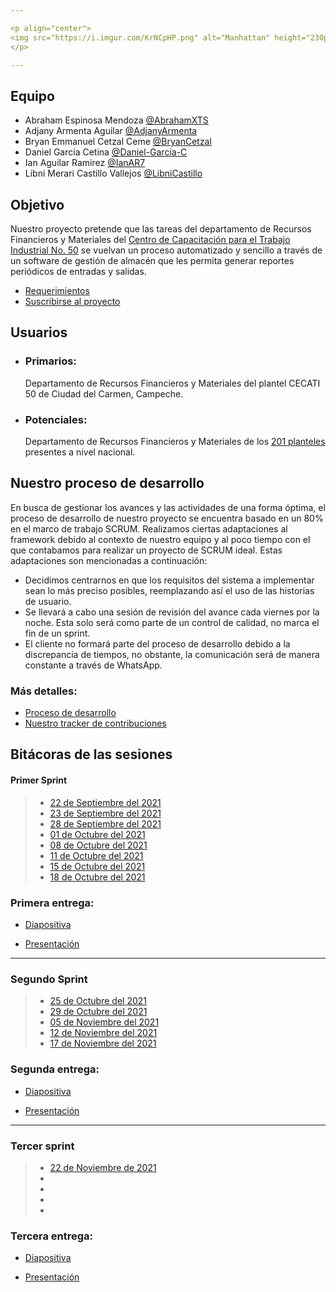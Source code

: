 ```yaml
---

<p align="center">
<img src="https://i.imgur.com/KrNCpHP.png" alt="Manhattan" height="230px" />
</p>

---
```


## Equipo

- Abraham Espinosa Mendoza [@AbrahamXTS](https://github.com/AbrahamXTS "Click Aquí")
- Adjany Armenta Aguilar [@AdjanyArmenta](https://github.com/AdjanyArmenta "Click Aquí")
- Bryan Emmanuel Cetzal Ceme [@BryanCetzal](https://github.com/BryanCetzal "Click Aquí")
- Daniel García Cetina [@Daniel-Garcia-C](https://github.com/Daniel-Garcia-C "Click Aquí")
- Ian Aguilar Ramirez [@IanAR7](https://github.com/IanAR7 "Click Aquí")
- Libni Merari Castillo Vallejos [@LibniCastillo](https://github.com/Libnicastillo "Click Aquí")

## Objetivo

Nuestro proyecto pretende que las tareas del departamento de Recursos Financieros y Materiales del [Centro de Capacitación para el Trabajo Industrial No. 50](https://www.facebook.com/Cecati50/ "Click Aquí") se vuelvan un proceso automatizado y sencillo a través de un software de gestión de almacén que les permita generar reportes periódicos de entradas y salidas.

- [Requerimientos](./First-Sprint/Artefactos/Requerimientos "Click Aquí")
- [Suscribirse al proyecto](https://github.com/AbrahamXTS/Manhattan/subscription "Recibe todas las notificaciones")

## Usuarios

- ### Primarios:

  Departamento de Recursos Financieros y Materiales del plantel CECATI 50 de Ciudad del Carmen, Campeche.

- ### Potenciales:
  Departamento de Recursos Financieros y Materiales de los [201 planteles](http://www.dgcft.sems.gob.mx/buscador_cecati/index/17 "Click Aquí") presentes a nivel nacional.

## Nuestro proceso de desarrollo

En busca de gestionar los avances y las actividades de una forma óptima, el proceso de desarrollo de nuestro proyecto se encuentra basado en un 80% en el marco de trabajo SCRUM. Realizamos ciertas adaptaciones al framework debido al contexto de nuestro equipo y al poco tiempo con el que contabamos para realizar un proyecto de SCRUM ideal. Estas adaptaciones son mencionadas a continuación:

- Decidimos centrarnos en que los requisitos del sistema a implementar sean lo más preciso posibles, reemplazando así el uso de las historias de usuario.
- Se llevará a cabo una sesión de revisión del avance cada viernes por la noche. Esta solo será como parte de un control de calidad, no marca el fin de un sprint.
- El cliente no formará parte del proceso de desarrollo debido a la discrepancia de tiempos, no obstante, la comunicación será de manera constante a través de WhatsApp.

### Más detalles:

- [Proceso de desarrollo](./First-Sprint/Documentacion/Proceso%20de%20desarrollo.md "Ir a la documentacion")
- [Nuestro tracker de contribuciones](./Second-Sprint/Artefactos/Tracker%20de%20contribucion "Ir al tracker")

## Bitácoras de las sesiones

#### Primer Sprint

> - [22 de Septiembre del 2021](./First-Sprint/Bitacoras/22%20sep%202021.md "Click Aquí")
> - [23 de Septiembre del 2021](./First-Sprint/Bitacoras/23%20sep%202021.md "Click Aquí")
> - [28 de Septiembre del 2021](./First-Sprint/Bitacoras/28%20sep%202021.md "Click Aquí")
> - [01 de Octubre del 2021](./First-Sprint/Bitacoras/01%20oct%202021.md "Click Aquí")
> - [08 de Octubre del 2021](./First-Sprint/Bitacoras/08%20oct%202021.md "Click Aquí")
> - [11 de Octubre del 2021](./First-Sprint/Bitacoras/11%20oct%202021.md "Click Aquí")
> - [15 de Octubre del 2021](./First-Sprint/Bitacoras/15%20oct%202021.md "Click Aquí")
> - [18 de Octubre del 2021](./First-Sprint/Bitacoras/18%20oct%202021.md "Click Aquí")

### Primera entrega:

- [Diapositiva](./First-Sprint/Artefactos/Presentaciones/Presentación%20de%20la%20entrega%201%20-%20Manhattan.pdf "Click Aquí")

- [Presentación](https://youtu.be/0_UjqLKuN0Q "Click Aquí")

---

### Segundo Sprint

> - [25 de Octubre del 2021](./Second-Sprint/Bitacoras/25%20oct%202021.md "Click Aquí")
> - [29 de Octubre del 2021](./Second-Sprint/Bitacoras/29%20oct%202021.md "Click Aquí")
> - [05 de Noviembre del 2021](./Second-Sprint/Bitacoras/05%20nov%202021.md "Click Aquí")
> - [12 de Noviembre del 2021](./Second-Sprint/Bitacoras/12%20nov%202021.md "Click Aquí")
> - [17 de Noviembre del 2021](./Second-Sprint/Bitacoras/17%20nov%202021.md "Click Aquí")

### Segunda entrega:

- [Diapositiva](./Second-Sprint/Artefactos/Presentaciones/Presentación%20de%20la%20entrega%202%20-%20Manhattan.pdf "Click Aquí")

- [Presentación](https://youtu.be/rSwtpqKwbzQ "Click Aquí")

---

### Tercer sprint

> - [22 de Noviembre de 2021](./Third-Sprint/Bitacoras/22%20nov%202021.md "Click Aquí")
> - [](./Third-Sprint/Bitacoras/ "Click Aquí")
> - [](./Third-Sprint/Bitacoras/ "Click Aquí")
> - [](./Third-Sprint/Bitacoras/ "Click Aquí")
> - [](./Third-Sprint/Bitacoras/ "Click Aquí")

### Tercera entrega:

- [Diapositiva](./Second-Sprint/Artefactos/Presentaciones/Presentación%20de%20la%20entrega%203%20-%20Manhattan.pdf "Click Aquí")

- [Presentación](https:// "Click Aquí")
